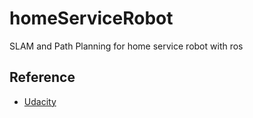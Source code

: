 # homeServiceRobot
SLAM and Path Planning for home service robot with ros 

## Reference 
- [Udacity](https://www.udacity.com)
